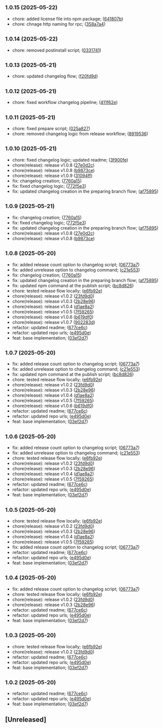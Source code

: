 ## <small>1.0.15 (2025-05-22)</small>

* chore: added license file into npm package; ([641807b](https://github.com/easylayer/transport-sdk/commit/641807b))
* chore: chnage http naming for rpc; ([358a7a4](https://github.com/easylayer/transport-sdk/commit/358a7a4))



## <small>1.0.14 (2025-05-22)</small>

* chore: removed postinstall script; ([0331741](https://github.com/easylayer/transport-sdk/commit/0331741))



## <small>1.0.13 (2025-05-21)</small>

* chore: updated changelog flow; ([f20fd9d](https://github.com/easylayer/transport-sdk/commit/f20fd9d))



## <small>1.0.12 (2025-05-21)</small>

* chore: fixed workflow changelog pipeline; ([411f62e](https://github.com/easylayer/transport-sdk/commit/411f62e))



## <small>1.0.11 (2025-05-21)</small>

* chore: fixed prepare script; ([025a827](https://github.com/easylayer/transport-sdk/commit/025a827))
* chore: removed changelog logic from release workflow; ([8919536](https://github.com/easylayer/transport-sdk/commit/8919536))



## <small>1.0.10 (2025-05-21)</small>

* chore: fixed changelog logic; updated readme; ([3f900fe](https://github.com/easylayer/transport-sdk/commit/3f900fe))
* chore(release): release v1.0.8 ([27e0d2c](https://github.com/easylayer/transport-sdk/commit/27e0d2c))
* chore(release): release v1.0.8 ([b9873ce](https://github.com/easylayer/transport-sdk/commit/b9873ce))
* chore(release): release v1.0.9 ([31094ff](https://github.com/easylayer/transport-sdk/commit/31094ff))
* fix: changelog creation; ([7760a15](https://github.com/easylayer/transport-sdk/commit/7760a15))
* fix: fixed changelog logic; ([772f5e3](https://github.com/easylayer/transport-sdk/commit/772f5e3))
* fix: updated changelog creation in the preparing branch flow; ([af75895](https://github.com/easylayer/transport-sdk/commit/af75895))



## <small>1.0.9 (2025-05-21)</small>

* fix: changelog creation; ([7760a15](https://github.com/easylayer/transport-sdk/commit/7760a15))
* fix: fixed changelog logic; ([772f5e3](https://github.com/easylayer/transport-sdk/commit/772f5e3))
* fix: updated changelog creation in the preparing branch flow; ([af75895](https://github.com/easylayer/transport-sdk/commit/af75895))
* chore(release): release v1.0.8 ([27e0d2c](https://github.com/easylayer/transport-sdk/commit/27e0d2c))
* chore(release): release v1.0.8 ([b9873ce](https://github.com/easylayer/transport-sdk/commit/b9873ce))



## <small>1.0.8 (2025-05-20)</small>

* fix: added release count option to changelog script; ([06773a7](https://github.com/easylayer/transport-sdk/commit/06773a7))
* fix: added unrelease option to changelog command; ([c21e553](https://github.com/easylayer/transport-sdk/commit/c21e553))
* fix: changelog creation; ([7760a15](https://github.com/easylayer/transport-sdk/commit/7760a15))
* fix: updated changelog creation in the preparing branch flow; ([af75895](https://github.com/easylayer/transport-sdk/commit/af75895))
* fix: updated npm command at the publish script; ([bc8d826](https://github.com/easylayer/transport-sdk/commit/bc8d826))
* chore: tested release flow locally; ([e6fb92e](https://github.com/easylayer/transport-sdk/commit/e6fb92e))
* chore(release): release v1.0.2 ([23fd9d0](https://github.com/easylayer/transport-sdk/commit/23fd9d0))
* chore(release): release v1.0.3 ([2b28e96](https://github.com/easylayer/transport-sdk/commit/2b28e96))
* chore(release): release v1.0.4 ([d1ae8a2](https://github.com/easylayer/transport-sdk/commit/d1ae8a2))
* chore(release): release v1.0.5 ([7f59265](https://github.com/easylayer/transport-sdk/commit/7f59265))
* chore(release): release v1.0.6 ([b619df0](https://github.com/easylayer/transport-sdk/commit/b619df0))
* chore(release): release v1.0.7 ([902283d](https://github.com/easylayer/transport-sdk/commit/902283d))
* refactor: updated readme; ([677ce6c](https://github.com/easylayer/transport-sdk/commit/677ce6c))
* refactor: updated repo urls; ([e495d0e](https://github.com/easylayer/transport-sdk/commit/e495d0e))
* feat: base implementation; ([03ef2d7](https://github.com/easylayer/transport-sdk/commit/03ef2d7))



## <small>1.0.7 (2025-05-20)</small>

* fix: added release count option to changelog script; ([06773a7](https://github.com/easylayer/transport-sdk/commit/06773a7))
* fix: added unrelease option to changelog command; ([c21e553](https://github.com/easylayer/transport-sdk/commit/c21e553))
* fix: updated npm command at the publish script; ([bc8d826](https://github.com/easylayer/transport-sdk/commit/bc8d826))
* chore: tested release flow locally; ([e6fb92e](https://github.com/easylayer/transport-sdk/commit/e6fb92e))
* chore(release): release v1.0.2 ([23fd9d0](https://github.com/easylayer/transport-sdk/commit/23fd9d0))
* chore(release): release v1.0.3 ([2b28e96](https://github.com/easylayer/transport-sdk/commit/2b28e96))
* chore(release): release v1.0.4 ([d1ae8a2](https://github.com/easylayer/transport-sdk/commit/d1ae8a2))
* chore(release): release v1.0.5 ([7f59265](https://github.com/easylayer/transport-sdk/commit/7f59265))
* chore(release): release v1.0.6 ([b619df0](https://github.com/easylayer/transport-sdk/commit/b619df0))
* refactor: updated readme; ([677ce6c](https://github.com/easylayer/transport-sdk/commit/677ce6c))
* refactor: updated repo urls; ([e495d0e](https://github.com/easylayer/transport-sdk/commit/e495d0e))
* feat: base implementation; ([03ef2d7](https://github.com/easylayer/transport-sdk/commit/03ef2d7))



## <small>1.0.6 (2025-05-20)</small>

* fix: added release count option to changelog script; ([06773a7](https://github.com/easylayer/transport-sdk/commit/06773a7))
* fix: added unrelease option to changelog command; ([c21e553](https://github.com/easylayer/transport-sdk/commit/c21e553))
* chore: tested release flow locally; ([e6fb92e](https://github.com/easylayer/transport-sdk/commit/e6fb92e))
* chore(release): release v1.0.2 ([23fd9d0](https://github.com/easylayer/transport-sdk/commit/23fd9d0))
* chore(release): release v1.0.3 ([2b28e96](https://github.com/easylayer/transport-sdk/commit/2b28e96))
* chore(release): release v1.0.4 ([d1ae8a2](https://github.com/easylayer/transport-sdk/commit/d1ae8a2))
* chore(release): release v1.0.5 ([7f59265](https://github.com/easylayer/transport-sdk/commit/7f59265))
* refactor: updated readme; ([677ce6c](https://github.com/easylayer/transport-sdk/commit/677ce6c))
* refactor: updated repo urls; ([e495d0e](https://github.com/easylayer/transport-sdk/commit/e495d0e))
* feat: base implementation; ([03ef2d7](https://github.com/easylayer/transport-sdk/commit/03ef2d7))



## <small>1.0.5 (2025-05-20)</small>

* chore: tested release flow locally; ([e6fb92e](https://github.com/easylayer/transport-sdk/commit/e6fb92e))
* chore(release): release v1.0.2 ([23fd9d0](https://github.com/easylayer/transport-sdk/commit/23fd9d0))
* chore(release): release v1.0.3 ([2b28e96](https://github.com/easylayer/transport-sdk/commit/2b28e96))
* chore(release): release v1.0.4 ([d1ae8a2](https://github.com/easylayer/transport-sdk/commit/d1ae8a2))
* chore(release): release v1.0.5 ([7f59265](https://github.com/easylayer/transport-sdk/commit/7f59265))
* fix: added release count option to changelog script; ([06773a7](https://github.com/easylayer/transport-sdk/commit/06773a7))
* refactor: updated readme; ([677ce6c](https://github.com/easylayer/transport-sdk/commit/677ce6c))
* refactor: updated repo urls; ([e495d0e](https://github.com/easylayer/transport-sdk/commit/e495d0e))
* feat: base implementation; ([03ef2d7](https://github.com/easylayer/transport-sdk/commit/03ef2d7))

## <small>1.0.4 (2025-05-20)</small>

* fix: added release count option to changelog script; ([06773a7](https://github.com/easylayer/transport-sdk/commit/06773a7))
* chore: tested release flow locally; ([e6fb92e](https://github.com/easylayer/transport-sdk/commit/e6fb92e))
* chore(release): release v1.0.2 ([23fd9d0](https://github.com/easylayer/transport-sdk/commit/23fd9d0))
* chore(release): release v1.0.3 ([2b28e96](https://github.com/easylayer/transport-sdk/commit/2b28e96))
* refactor: updated readme; ([677ce6c](https://github.com/easylayer/transport-sdk/commit/677ce6c))
* refactor: updated repo urls; ([e495d0e](https://github.com/easylayer/transport-sdk/commit/e495d0e))
* feat: base implementation; ([03ef2d7](https://github.com/easylayer/transport-sdk/commit/03ef2d7))



## <small>1.0.3 (2025-05-20)</small>

* chore: tested release flow locally; ([e6fb92e](https://github.com/easylayer/transport-sdk/commit/e6fb92e))
* chore(release): release v1.0.2 ([23fd9d0](https://github.com/easylayer/transport-sdk/commit/23fd9d0))
* refactor: updated readme; ([677ce6c](https://github.com/easylayer/transport-sdk/commit/677ce6c))
* refactor: updated repo urls; ([e495d0e](https://github.com/easylayer/transport-sdk/commit/e495d0e))
* feat: base implementation; ([03ef2d7](https://github.com/easylayer/transport-sdk/commit/03ef2d7))



## <small>1.0.2 (2025-05-20)</small>

* refactor: updated readme; ([677ce6c](https://github.com/easylayer/transport-sdk/commit/677ce6c))
* refactor: updated repo urls; ([e495d0e](https://github.com/easylayer/transport-sdk/commit/e495d0e))
* feat: base implementation; ([03ef2d7](https://github.com/easylayer/transport-sdk/commit/03ef2d7))


## [Unreleased]
